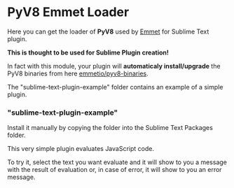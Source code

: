 # PyV8 Emmet Loader

Here you can get the loader of **PyV8** used by [Emmet](https://github.com/sergeche/emmet-sublime) for Sublime Text plugin.

**This is thought to be used for Sublime Plugin creation!**

In fact with this module, your plugin will **automaticaly install/upgrade** the PyV8 binaries
from here [emmetio/pyv8-binaries](https://github.com/emmetio/pyv8-binaries).

The "sublime-text-plugin-example" folder contains an example of a simple plugin.

### "sublime-text-plugin-example"

Install it manually by copying the folder into the Sublime Text Packages folder.

This very simple plugin evaluates JavaScript code.

To try it, select the text you want evaluate and it will show to you a message with the result of evaluation or, in case of error, it will show to you an error message.
